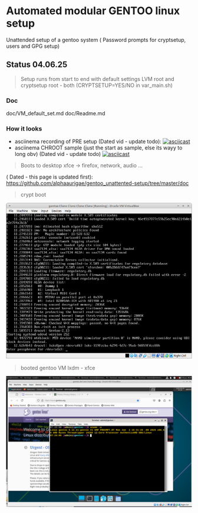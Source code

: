 # Automated modular GENTOO linux setup

Unattended setup of a gentoo system ( Password prompts for cryptsetup, users and GPG setup)


## Status 04.06.25

> Setup runs from start to end with default settings LVM root and cryptsetup root - both (CRYPTSETUP=YES/NO in var_main.sh)


### Doc
doc/VM_default_set.md
doc/Readme.md


### How it looks 
- asciinema recording of PRE setup (Dated vid - update todo):
[![asciicast](https://asciinema.org/a/7eTtVfn7QJHLsYqGEV1iyfz1j.svg)](https://asciinema.org/a/7eTtVfn7QJHLsYqGEV1iyfz1j)
- asciinema CHROOT sample (just the start as sample, else its wayy to long obv) (Dated vid - update todo)
[![asciicast](https://asciinema.org/a/18Y74Ya26UMi1SjLO3OeXRUT6.svg)](https://asciinema.org/a/18Y74Ya26UMi1SjLO3OeXRUT6)
> Boots to desktop xfce -> firefox, network, audio ...


( Dated - this page is updated first): https://github.com/alphaaurigae/gentoo_unattented-setup/tree/master/doc
> <p>crypt boot</p>
![<p>booted...</p> ](img/screenshots/virtual_machine/virtualbox/Screenshot_2023-06-09_14-38-39.png)
> <p>booted gentoo VM lxdm - xfce</p>
![<p>booted...</p> ](img/screenshots/virtual_machine/virtualbox/Screenshot_2025-06-03_09-25-38.png)

